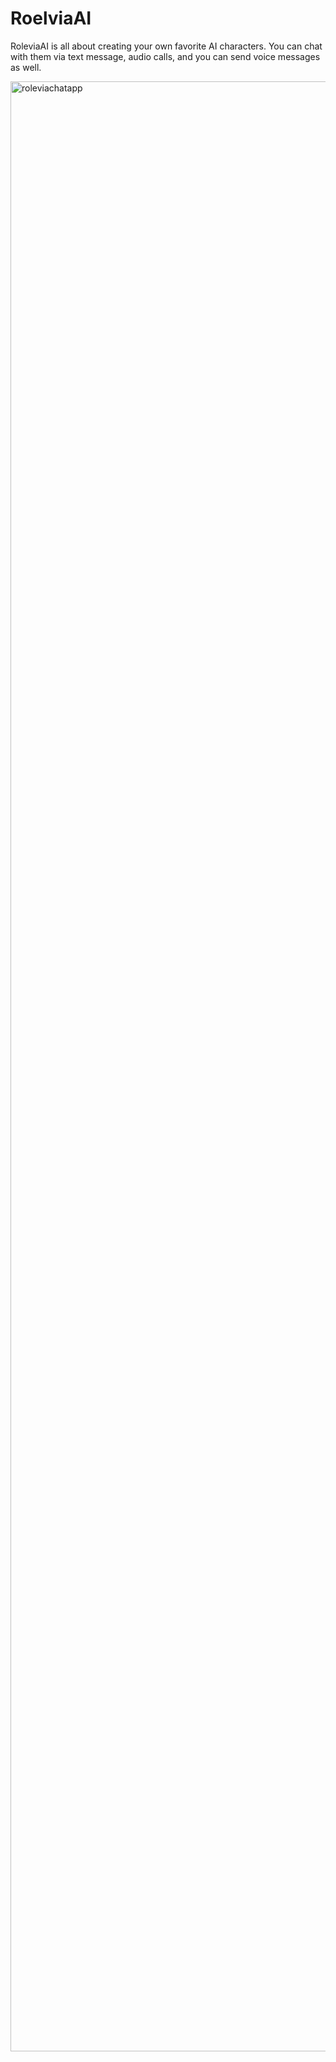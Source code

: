 # RoelviaAI
RoleviaAI is all about creating your own favorite AI characters. You can chat with them via text message, audio calls, and you can send voice messages as well.

<img width="5457" height="3152" alt="roleviachatapp" src="https://github.com/user-attachments/assets/ceba8542-0357-4bbc-8d96-f975a7ca2adf" />
